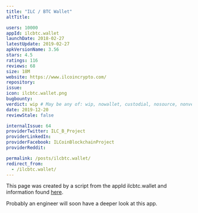 ```yaml
---
title: "ILC / BTC Wallet"
altTitle: 

users: 10000
appId: ilcbtc.wallet
launchDate: 2018-02-27
latestUpdate: 2019-02-27
apkVersionName: 3.56
stars: 4.5
ratings: 116
reviews: 68
size: 18M
website: https://www.ilcoincrypto.com/
repository: 
issue: 
icon: ilcbtc.wallet.png
bugbounty: 
verdict: wip # May be any of: wip, nowallet, custodial, nosource, nonverifiable, verifiable, bounty
date: 2019-12-20
reviewStale: false

internalIssue: 64
providerTwitter: ILC_B_Project
providerLinkedIn: 
providerFacebook: ILCoinBlockchainProject
providerReddit: 

permalink: /posts/ilcbtc.wallet/
redirect_from:
  - /ilcbtc.wallet/
---
```



This page was created by a script from the appId ilcbtc.wallet and information found
[here](https://play.google.com/store/apps/details?id=ilcbtc.wallet).

Probably an engineer will soon have a deeper look at this app.
